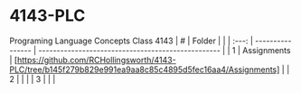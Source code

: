 # 4143-PLC
Programing Language Concepts Class 4143
|   #   | Folder             |                                         |
| :---: | ---------------- | -------------------------------------------------- |
|   1   | Assignments         | [https://github.com/RCHollingsworth/4143-PLC/tree/b145f279b829e991ea9aa8c85c4895d5fec16aa4/Assignments]     |
|   2   |   |         |
|   3   |  |  |
